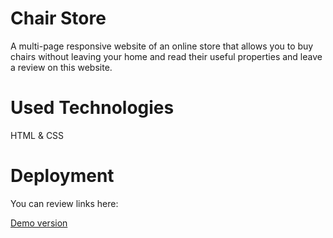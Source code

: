 # Chair Store
A multi-page responsive website of an online store that allows you to buy chairs  without leaving your home and read their useful properties and leave a review on this website.

# Used Technologies 

HTML & CSS 

# Deployment 
You can review links here:

<a href="https://khatiachip.github.io/Chair-Store/"> Demo version </a>
